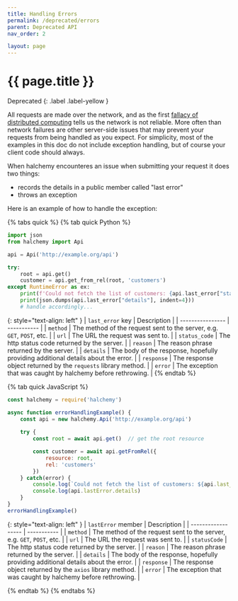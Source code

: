 ```yaml
---
title: Handling Errors
permalink: /deprecated/errors
parent: Deprecated API
nav_order: 2

layout: page
---
```


# {{ page.title }}
Deprecated
{: .label .label-yellow }

All requests are made over the network, and as the first [fallacy of distributed computing](https://en.wikipedia.org/wiki/Fallacies_of_distributed_computing) tells us the network is not reliable.  More often than network failures are other server-side issues that may prevent your requests from being handled as you expect.  For simplicity, most of the examples in this doc do not include exception handling, but of course your client code should always.

When halchemy encounteres an issue when submitting your request it does two things:
* records the details in a public member called "last error"
* throws an exception

Here is an example of how to handle the exception:

{% tabs quick %}
{% tab quick Python %}
```python
import json
from halchemy import Api

api = Api('http://example.org/api')

try:
    root = api.get()
    customer = api.get_from_rel(root, 'customers')
except RuntimeError as ex:
    print(f'Could not fetch the list of customers: {api.last_error["status_code"]} {api.last_error["reason"]}')
    print(json.dumps(api.last_error["details"], indent=4}))
    # handle accordingly...

```

{: style="text-align: left" } 
| `last_error` key | Description |
| ---------------- | ----------- |
| `method`         | The method of the request sent to the server, e.g. `GET`, `POST`, etc.            |
| `url`            | The URL the request was sent to.                                                  |
| `status_code`    | The http status code returned by the server.                                      |
| `reason`         | The reason phrase returned by the server.                                         |
| `details`        | The body of the response, hopefully providing additional details about the error. |
| `response`       | The response object returned by the `requests` library method.                    |
| `error`          | The exception that was caught by halchemy before rethrowing.                      |
{% endtab %}

{% tab quick JavaScript %}
```javascript
const halchemy = require('halchemy')

async function errorHandlingExample() {
    const api = new halchemy.Api('http://example.org/api')
    
    try {
        const root = await api.get()  // get the root resource

        const customer = await api.getFromRel({
            resource: root,
            rel: 'customers'
        })
    } catch(error) {
        console.log(`Could not fetch the list of customers: ${api.last_error.statusCode} ${api.last_error.reason}`)
        console.log(api.lastError.details)
    }
}
errorHandlingExample()
```

{: style="text-align: left" } 
| `lastError` member | Description |
| ------------------ | ----------- |
| `method`           | The method of the request sent to the server, e.g. `GET`, `POST`, etc.            |
| `url`              | The URL the request was sent to.                                                  |
| `statusCode`       | The http status code returned by the server.                                      |
| `reason`           | The reason phrase returned by the server.                                         |
| `details`          | The body of the response, hopefully providing additional details about the error. |
| `response`         | The response object returned by the `axios` library method.                    |
| `error`            | The exception that was caught by halchemy before rethrowing.                      |

{% endtab %}
{% endtabs %}
